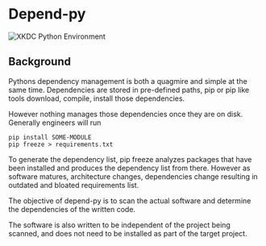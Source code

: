 # Depend-py

![XKDC Python Environment](https://imgs.xkcd.com/comics/python_environment.png)

## Background
Pythons dependency management is both a quagmire and simple at the same time. 
Dependencies are stored in pre-defined paths, pip or pip like tools download, 
compile, install those dependencies. 

However nothing manages those dependencies once they are on disk. 
Generally engineers will run 

```
pip install SOME-MODULE
pip freeze > requirements.txt
```

To generate the dependency list, pip freeze analyzes packages that have been installed
and produces the dependency list from there. 
However as software matures, architecture changes, dependencies change resulting in outdated
and bloated requirements list. 

The objective of depend-py is to scan the actual software and determine the dependencies of the written code. 

The software is also written to be independent of the project being scanned, and 
does not need to be installed as part of the target project. 